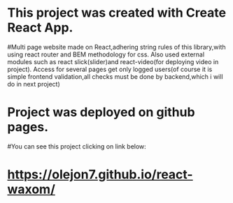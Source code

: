 # This project was created with Create React App.
#Multi page website made on React,adhering string rules of this library,with using react router and BEM methodology for css.
Also used external modules such as react slick(slider)and react-video(for deploying video in project).
Access for several pages get only logged users(of course it is simple frontend validation,all checks must be done by backend,which i will do in next project) 
# Project was deployed on github pages.
#You can see this project clicking on link below:
# https://olejon7.github.io/react-waxom/
